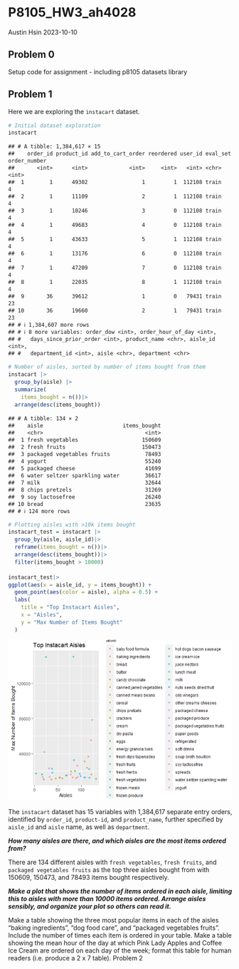 P8105_HW3_ah4028
================
Austin Hsin
2023-10-10

## Problem 0

Setup code for assignment - including p8105 datasets library

## Problem 1

Here we are exploring the `instacart` dataset.

``` r
# Initial dataset exploration
instacart
```

    ## # A tibble: 1,384,617 × 15
    ##    order_id product_id add_to_cart_order reordered user_id eval_set order_number
    ##       <int>      <int>             <int>     <int>   <int> <chr>           <int>
    ##  1        1      49302                 1         1  112108 train               4
    ##  2        1      11109                 2         1  112108 train               4
    ##  3        1      10246                 3         0  112108 train               4
    ##  4        1      49683                 4         0  112108 train               4
    ##  5        1      43633                 5         1  112108 train               4
    ##  6        1      13176                 6         0  112108 train               4
    ##  7        1      47209                 7         0  112108 train               4
    ##  8        1      22035                 8         1  112108 train               4
    ##  9       36      39612                 1         0   79431 train              23
    ## 10       36      19660                 2         1   79431 train              23
    ## # ℹ 1,384,607 more rows
    ## # ℹ 8 more variables: order_dow <int>, order_hour_of_day <int>,
    ## #   days_since_prior_order <int>, product_name <chr>, aisle_id <int>,
    ## #   department_id <int>, aisle <chr>, department <chr>

``` r
# Number of aisles, sorted by number of items bought from them
instacart |>
  group_by(aisle) |>
  summarize(
    items_bought = n())|>
  arrange(desc(items_bought))
```

    ## # A tibble: 134 × 2
    ##    aisle                         items_bought
    ##    <chr>                                <int>
    ##  1 fresh vegetables                    150609
    ##  2 fresh fruits                        150473
    ##  3 packaged vegetables fruits           78493
    ##  4 yogurt                               55240
    ##  5 packaged cheese                      41699
    ##  6 water seltzer sparkling water        36617
    ##  7 milk                                 32644
    ##  8 chips pretzels                       31269
    ##  9 soy lactosefree                      26240
    ## 10 bread                                23635
    ## # ℹ 124 more rows

``` r
# Plotting aisles with >10k items bought
instacart_test = instacart |>
  group_by(aisle, aisle_id)|>
  reframe(items_bought = n())|>
  arrange(desc(items_bought))|>
  filter(items_bought > 10000)

instacart_test|>
ggplot(aes(x = aisle_id, y = items_bought)) +
  geom_point(aes(color = aisle), alpha = 0.5) +
  labs(
    title = "Top Instacart Aisles",
    x = "Aisles",
    y = "Max Number of Items Bought"
  )
```

![](P8105_HW3_ah4028_files/figure-gfm/unnamed-chunk-1-1.png)<!-- -->

The `instacart` dataset has 15 variables with 1,384,617 separate entry
orders, identified by `order_id`, `product-id`, and `product_name`,
further specified by `aisle_id` and `aisle` name, as well as
`department`.

***How many aisles are there, and which aisles are the most items
ordered from?***

There are 134 different aisles with `fresh vegetables`, `fresh fruits`,
and `packaged vegetables fruits` as the top three aisles bought from
with 150609, 150473, and 78493 items bought respectively.

***Make a plot that shows the number of items ordered in each aisle,
limiting this to aisles with more than 10000 items ordered. Arrange
aisles sensibly, and organize your plot so others can read it.***

Make a table showing the three most popular items in each of the aisles
“baking ingredients”, “dog food care”, and “packaged vegetables fruits”.
Include the number of times each item is ordered in your table. Make a
table showing the mean hour of the day at which Pink Lady Apples and
Coffee Ice Cream are ordered on each day of the week; format this table
for human readers (i.e. produce a 2 x 7 table). Problem 2

## 
